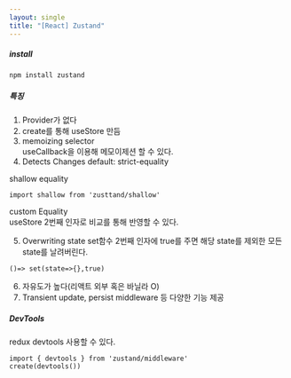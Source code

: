 ```yaml
---
layout: single
title: "[React] Zustand"
---
```

##### install
```
npm install zustand
```
   
##### 특징     
1. Provider가 없다  
2. create를 통해 useStore 만듬
3. memoizing selector   
useCallback을 이용해 메모이제션 할 수 있다.   
4. Detects Changes
default: strict-equality   
   
shallow equality   
```
import shallow from 'zusttand/shallow'
``` 
   
custom Equality   
useStore 2번째 인자로 비교를 통해 반영할 수 있다.   
   
5. Overwriting state
set함수 2번째 인자에 true를 주면 해당 state를 제외한 모든 state를 날려버린다. 
```  
()=> set(state=>{},true)   
```
6. 자유도가 높다(리액트 외부 혹은 바닐라 O)   
7. Transient update, persist middleware 등 다양한 기능 제공
   
##### DevTools   
redux devtools 사용할 수 있다.   
```
import { devtools } from 'zustand/middleware'
create(devtools())
```